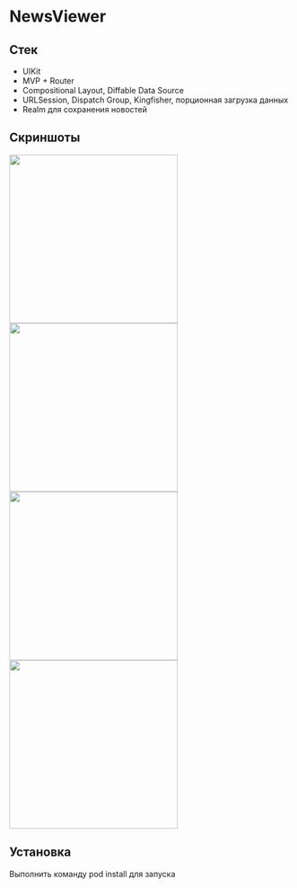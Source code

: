 # NewsViewer

## Стек
* UIKit
* MVP + Router
* Compositional Layout, Diffable Data Source
* URLSession, Dispatch Group, Kingfisher, порционная загрузка данных
* Realm для сохранения новостей


## Скриншоты
<img src=https://github.com/romSplim/NewsViewer/assets/97897601/8c5b8ce5-41d1-48ff-b68c-5b6d35449ded width="300">
<img src=https://github.com/romSplim/NewsViewer/assets/97897601/3d0601e9-8f24-4bd1-b754-7691839528de width="300">
<img src=https://github.com/romSplim/NewsViewer/assets/97897601/966c7164-eadb-4bb6-9463-e5a253e0cc10 width="300">
<img src=https://github.com/romSplim/NewsViewer/assets/97897601/abf2a0a8-0b81-4516-81f6-602eb5991237 width="300">

## Установка
Выполнить команду pod install для запуска
